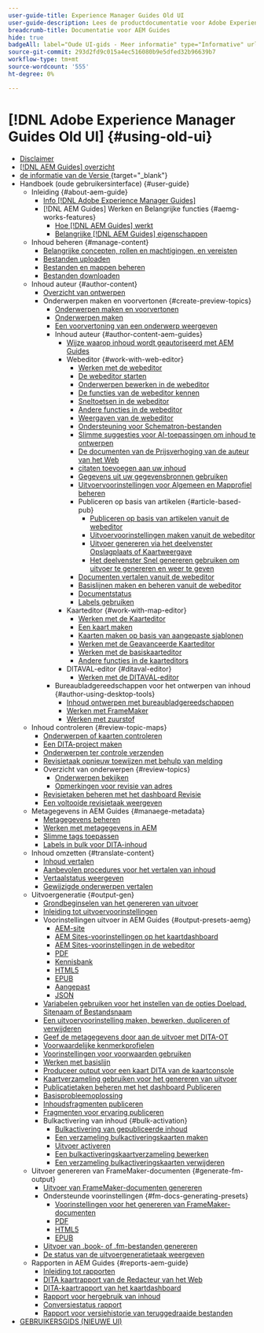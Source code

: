 ```yaml
---
user-guide-title: Experience Manager Guides Old UI
user-guide-description: Lees de productdocumentatie voor Adobe Experience Manager Guides via de oude gebruikersinterface.
breadcrumb-title: Documentatie voor AEM Guides
hide: true
badgeAll: label="Oude UI-gids - Meer informatie" type="Informative" url="/help/legacy-product-guide/disclaimer.md" tooltip="Oude UI-gids"
source-git-commit: 293d2fd9c015a4ec516080b9e5dfed32b96639b7
workflow-type: tm+mt
source-wordcount: '555'
ht-degree: 0%

---
```



# [!DNL Adobe Experience Manager Guides Old UI] {#using-old-ui}

- [Disclaimer](disclaimer.md)
- [[!DNL AEM Guides] overzicht](overview.md)
- [ de informatie van de Versie ](https://experienceleague.adobe.com/en/docs/experience-manager-guides/using/release-info/aem-guides-releases-roadmap) {target="_blank"}
- Handboek (oude gebruikersinterface) {#user-guide}
   - Inleiding {#about-aem-guide}
      - [Info  [!DNL Adobe Experience Manager Guides]](./user-guide/intro.md)
      - [!DNL AEM Guides] Werken en Belangrijke functies {#aemg-works-features}
         - [Hoe  [!DNL AEM Guides]  werkt](./user-guide/intro-how-dxml-works.md)
         - [Belangrijke  [!DNL AEM Guides]  eigenschappen](./user-guide/intro-dxml-features.md)
   - Inhoud beheren {#manage-content}
      - [Belangrijke concepten, rollen en machtigingen, en vereisten](./user-guide/authoring.md)
      - [Bestanden uploaden](./user-guide/authoring-upload-existing-files.md)
      - [Bestanden en mappen beheren](./user-guide/authoring-file-management.md)
      - [Bestanden downloaden](./user-guide/authoring-download-assets.md)
   - Inhoud auteur {#author-content}
      - [Overzicht van ontwerpen](./user-guide/authoring-content.md)
      - Onderwerpen maken en voorvertonen {#create-preview-topics}
         - [Onderwerpen maken en voorvertonen](./user-guide/create-preview-topics.md)
         - [Onderwerpen maken](./user-guide/web-editor-create-topics.md)
         - [Een voorvertoning van een onderwerp weergeven](./user-guide/web-editor-preview-topics.md)
         - Inhoud auteur {#author-content-aem-guides}
            - [Wijze waarop inhoud wordt geautoriseerd met AEM Guides](./user-guide/authoring-content-xml-doc.md)
            - Webeditor {#work-with-web-editor}
               - [Werken met de webeditor](./user-guide/web-editor.md)
               - [De webeditor starten](./user-guide/web-editor-launch-editor.md)
               - [Onderwerpen bewerken in de webeditor](./user-guide/web-editor-edit-topics.md)
               - [De functies van de webeditor kennen](./user-guide/web-editor-features.md)
               - [Sneltoetsen in de webeditor](./user-guide/web-editor-keyboard-shortcuts.md)
               - [Andere functies in de webeditor](./user-guide/web-editor-other-features.md)
               - [Weergaven van de webeditor](./user-guide/web-editor-views.md)
               - [Ondersteuning voor Schematron-bestanden](./user-guide/support-schematron-file.md)
               - [Slimme suggesties voor AI-toepassingen om inhoud te ontwerpen](./user-guide/authoring-ai-based-smart-suggestions.md)
               - [De documenten van de Prijsverhoging van de auteur van het Web](./user-guide/web-editor-markdown-topic.md)
               - [citaten toevoegen aan uw inhoud](./user-guide/web-editor-apply-citations.md)
               - [Gegevens uit uw gegevensbronnen gebruiken](./user-guide/web-editor-content-snippet.md)
               - [Uitvoervoorinstellingen voor Algemeen en Mapprofiel beheren](./user-guide/web-editor-manage-output-presets.md)
               - Publiceren op basis van artikelen {#article-based-pub}
                  - [Publiceren op basis van artikelen vanuit de webeditor](./user-guide/web-editor-article-publishing.md)
                  - [Uitvoervoorinstellingen maken vanuit de webeditor](./user-guide/web-editor-article-publishing-presets.md)
                  - [Uitvoer genereren via het deelvenster Opslagplaats of Kaartweergave](./user-guide/web-editor-article-publishing-output.md)
                  - [Het deelvenster Snel genereren gebruiken om uitvoer te genereren en weer te geven](./user-guide/web-editor-quick-generate-panel.md)
               - [Documenten vertalen vanuit de webeditor](./user-guide/translate-documents-web-editor.md)
               - [Basislijnen maken en beheren vanuit de webeditor](./user-guide/web-editor-baseline.md)
               - [Documentstatus](./user-guide/web-editor-document-states.md)
               - [Labels gebruiken](./user-guide/web-editor-use-label.md)
            - Kaarteditor {#work-with-map-editor}
               - [Werken met de Kaarteditor](./user-guide/map-editor.md)
               - [Een kaart maken](./user-guide/map-editor-create-map.md)
               - [Kaarten maken op basis van aangepaste sjablonen](./user-guide/create-maps-customized-templates.md)
               - [Werken met de Geavanceerde Kaarteditor](./user-guide/map-editor-advanced-map-editor.md)
               - [Werken met de basiskaarteditor](./user-guide/map-editor-basic-map-editor.md)
               - [Andere functies in de kaarteditors](./user-guide/map-editor-other-features.md)
            - DITAVAL-editor {#ditaval-editor}
               - [Werken met de DITAVAL-editor](./user-guide/ditaval-editor.md)
         - Bureaubladgereedschappen voor het ontwerpen van inhoud {#author-using-desktop-tools}
            - [Inhoud ontwerpen met bureaubladgereedschappen](./user-guide/author-desktop-tools.md)
            - [Werken met FrameMaker](./user-guide/author-desktop-framemaker.md)
            - [Werken met zuurstof](./user-guide/author-desktop-oxygen.md)
   - Inhoud controleren {#review-topic-maps}
      - [Onderwerpen of kaarten controleren](./user-guide/review.md)
      - [Een DITA-project maken](./user-guide/authoring-create-dita-project.md)
      - [Onderwerpen ter controle verzenden](./user-guide/review-send-topics-for-review.md)
      - [Revisietaak opnieuw toewijzen met behulp van melding](./user-guide/reassign-review-using-notification.md)
      - Overzicht van onderwerpen {#review-topics}
         - [Onderwerpen bekijken](./user-guide/review-topics.md)
         - [Opmerkingen voor revisie van adres](./user-guide/review-address-review-comments.md)
      - [Revisietaken beheren met het dashboard Revisie](./user-guide/review-manage-tasks-review-dashboard.md)
      - [Een voltooide revisietaak weergeven](./user-guide/review-view-completed-task.md)
   - Metagegevens in AEM Guides {#manaege-metadata}
      - [Metagegevens beheren](./user-guide/manage-metadata.md)
      - [Werken met metagegevens in AEM](./user-guide/metadata-dita.md)
      - [Slimme tags toepassen](./user-guide/web-editor-smart-tagging.md)
      - [Labels in bulk voor DITA-inhoud](./user-guide/map-editor-bulk-tagging.md)
   - Inhoud omzetten {#translate-content}
      - [Inhoud vertalen](./user-guide/translation.md)
      - [Aanbevolen procedures voor het vertalen van inhoud](./user-guide/translation-first-time.md)
      - [Vertaalstatus weergeven](./user-guide/translation-view-trans-state-6234.md)
      - [Gewijzigde onderwerpen vertalen](./user-guide/translation-modified-topics-6234.md)
   - Uitvoergeneratie {#output-gen}
      - [Grondbeginselen van het genereren van uitvoer](./user-guide/generate-output.md)
      - [Inleiding tot uitvoervoorinstellingen](./user-guide/generate-output-understand-presets.md)
      - Voorinstellingen uitvoer in AEM Guides {#output-presets-aemg}
         - [AEM-site](./user-guide/generate-output-aem-site.md)
         - [AEM Sites-voorinstellingen op het kaartdashboard](./user-guide/generate-output-aem-site-map-dashboard.md)
         - [AEM Sites-voorinstellingen in de webeditor](./user-guide/generate-output-aem-site-web-editor.md)
         - [PDF](./user-guide/generate-output-pdf.md)
         - [Kennisbank](./user-guide/generate-output-knowledge-base.md)
         - [HTML5](./user-guide/generate-output-html5.md)
         - [EPUB](./user-guide/generate-output-epub.md)
         - [Aangepast](./user-guide/generate-output-custom.md)
         - [JSON](./user-guide/generate-output-json.md)
      - [Variabelen gebruiken voor het instellen van de opties Doelpad, Sitenaam of Bestandsnaam](./user-guide/generate-output-use-variables.md)
      - [Een uitvoervoorinstelling maken, bewerken, dupliceren of verwijderen](./user-guide/generate-output-create-edit-preset.md)
      - [Geef de metagegevens door aan de uitvoer met DITA-OT](./user-guide/pass-metadata-dita-ot.md)
      - [Voorwaardelijke kenmerkprofielen](./user-guide/generate-output-conditional-attribute-profiling.md)
      - [Voorinstellingen voor voorwaarden gebruiken](./user-guide/generate-output-use-condition-presets.md)
      - [Werken met basislijn](./user-guide/generate-output-use-baseline-for-publishing.md)
      - [Produceer output voor een kaart DITA van de kaartconsole](./user-guide/generate-output-for-a-dita-map.md)
      - [Kaartverzameling gebruiken voor het genereren van uitvoer](./user-guide/generate-output-use-map-collection-output-generation.md)
      - [Publicatietaken beheren met het dashboard Publiceren](./user-guide/generate-output-publish-dashboard.md)
      - [Basisprobleemoplossing](./user-guide/generate-output-basic-troubleshooting.md)
      - [Inhoudsfragmenten publiceren](./user-guide/publish-content-fragment.md)
      - [Fragmenten voor ervaring publiceren](./user-guide/publish-experience-fragment.md)
      - Bulkactivering van inhoud {#bulk-activation}
         - [Bulkactivering van gepubliceerde inhoud](./user-guide/conf-bulk-activation.md)
         - [Een verzameling bulkactiveringskaarten maken](./user-guide/conf-bulk-activation-create-map-collection.md)
         - [Uitvoer activeren](./user-guide/conf-bulk-activation-publish-map-collection.md)
         - [Een bulkactiveringskaartverzameling bewerken](./user-guide/conf-bulk-activation-edit-map-collection.md)
         - [Een verzameling bulkactiveringskaarten verwijderen](./user-guide/conf-bulk-activation-delete-map-collection.md)
   - Uitvoer genereren van FrameMaker-documenten {#generate-fm-output}
      - [Uitvoer van FrameMaker-documenten genereren](./user-guide/fm-output-generatation.md)
      - Ondersteunde voorinstellingen {#fm-docs-generating-presets}
         - [Voorinstellingen voor het genereren van FrameMaker-documenten](./user-guide/fm-output-understand-presets.md)
         - [PDF](./user-guide/fm-output-pdf-preset.md)
         - [HTML5](./user-guide/fm-output-html5-preset.md)
         - [EPUB](./user-guide/fm-output-epub-preset.md)
      - [Uitvoer van .book- of .fm-bestanden genereren](./user-guide/fm-output-generate.md)
      - [De status van de uitvoergeneratietaak weergeven](./user-guide/fm-output-view-status.md)
   - Rapporten in AEM Guides {#reports-aem-guide}
      - [Inleiding tot rapporten](./user-guide/reports-intro.md)
      - [DITA kaartrapport van de Redacteur van het Web](./user-guide/reports-web-editor.md)
      - [DITA-kaartrapport van het kaartdashboard](./user-guide/reports-ditamap.md)
      - [Rapport voor hergebruik van inhoud](./user-guide/reports-content-reuse.md)
      - [Conversiestatus rapport](./user-guide/reports-convertion-status.md)
      - [Rapport voor versiehistorie van teruggedraaide bestanden](./user-guide/reports-reverted-file-version-history.md)
- [ GEBRUIKERSGIDS (NIEUWE UI) ](https://experienceleague.adobe.com/en/docs/experience-manager-guides/using/user-guide/about-aemg/intro)

